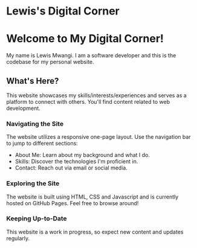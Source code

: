 # Lewis's Digital Corner

# Welcome to My Digital Corner!
My name is Lewis Mwangi. I am a software developer and this is the codebase for my personal website.

## What's Here?
This website showcases my skills/interests/experiences and serves as a platform to connect with others.  You'll find content related to web development.

### Navigating the Site

The website utilizes a responsive one-page layout. Use the navigation bar to jump to different sections:

- About Me: Learn about my background and what I do.
- Skills: Discover the technologies I'm proficient in.
- Contact: Reach out via email or social media.

### Exploring the Site
The website is built using HTML, CSS and Javascript and is currently hosted on GitHub Pages. Feel free to browse around!

### Keeping Up-to-Date
This website is a work in progress, so expect new content and updates regularly.
